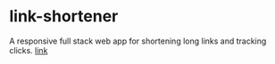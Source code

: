 # link-shortener
A responsive full stack web app for shortening long links and tracking clicks. <a href="http://shortly.ninja">link</a>
